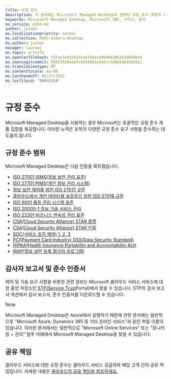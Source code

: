 ```yaml
---
title: 규정 준수
description: 이 문서에는 Microsoft Managed Desktop과 관련된 규정 준수 표준이 나열됩니다.
keywords: Microsoft Managed Desktop, Microsoft 365, 서비스, 문서
ms.service: m365-md
author: jaimeo
ms.localizationpriority: normal
ms.collection: M365-modern-desktop
ms.author: jaimeo
manager: laurawi
ms.topic: article
ms.openlocfilehash: f2fae1e41562d1ae743ecd964b42082b3d6486e8
ms.sourcegitcommit: 05657b39eaafc0503b01c6adcc5d8a5e615dc02c
ms.translationtype: MT
ms.contentlocale: ko-KR
ms.lasthandoff: 01/27/2021
ms.locfileid: "50031354"
---
```

# <a name="compliance"></a>규정 준수

Microsoft Managed Desktop을 사용하는 경우 Microsoft는 포괄적인 규정 준수 제품 집합을 제공합니다. 이러한 노력은 조직이 다양한 규정 준수 요구 사항을 준수하는 데 도움이 됩니다.

## <a name="compliance-coverage"></a>규정 준수 범위

Microsoft Managed Desktop은 다음 인증을 획득했습니다.

- [ISO 27001 ISMS(정보 보안 관리 표준)](https://docs.microsoft.com/compliance/regulatory/offering-ISO-27001)
- [ISO 27701 PIMS(개인 정보 관리 시스템)](https://docs.microsoft.com/compliance/regulatory/offering-iso-27701)
- [정보 보안 제어를 위한 ISO 27017 규준](https://docs.microsoft.com/compliance/regulatory/offering-ISO-27017)
- [클라우드에서 개인 데이터를 보호하기 위한 ISO 27018 규준](https://docs.microsoft.com/compliance/regulatory/offering-ISO-27018)
- [ISO 9001 품질 관리 시스템 표준](https://docs.microsoft.com/compliance/regulatory/offering-ISO-9001)
- [ISO 20000-1 정보 기술 서비스 관리](https://docs.microsoft.com/compliance/regulatory/offering-ISO-20000-1-2011)
- [ISO 22301 비즈니스 연속성 관리 표준](https://docs.microsoft.com/compliance/regulatory/offering-ISO-22301)
- [CSA(Cloud Security Alliance) STAR 증명](https://docs.microsoft.com/compliance/regulatory/offering-CSA-STAR-Attestation)
- [CSA(Cloud Security Alliance) STAR 인증](https://docs.microsoft.com/compliance/regulatory/offering-CSA-Star-Certification)
- [SOC(서비스 조직 제어) 1, 2, 3](https://docs.microsoft.com/compliance/regulatory/offering-SOC)
- [PCI(Payment Card Industry) DSS(Data Security Standard)](https://docs.microsoft.com/compliance/regulatory/offering-PCI-DSS)
- [HIPAA(Health Insurance Portability and Accountability Act)](https://docs.microsoft.com/compliance/regulatory/offering-hipaa-hitech)
- [IRAP(정보 보안 등록 평가자 프로그램)](https://docs.microsoft.com/compliance/regulatory/offering-ccsl-irap-australia)


## <a name="auditor-reports-and-compliance-certificates"></a>감사자 보고서 및 준수 인증서

제어 및 기술 요구 사항을 비롯한 관련 정보는 Microsoft 클라우드 서비스 서비스에 대한 중앙 저장소인 [STP(Service Trust](https://servicetrust.microsoft.com/)Portal)에서 찾을 수 있습니다. STP의 감사 보고서 섹션에서 감사 보고서, [](https://servicetrust.microsoft.com/ViewPage/MSComplianceGuide) 준수 인증서를 다운로드할 수 있습니다.

> [!NOTE]
> Microsoft Managed Desktop은 Azure에서 실행하기 때문에 관련 문서에는 일반적으로 "Microsoft Azure, Dynamics 365 및 기타 온라인 서비스"과 같은 파일 이름이 있습니다. 이러한 문서에서는 일반적으로 "Microsoft Online Services" 또는 "모니터링 + 관리" 범주 아래에서 Microsoft Managed Desktop을 찾을 수 있습니다.

## <a name="shared-responsibility"></a>공유 책임

클라우드 서비스에 대한 규정 준수는 클라우드 서비스 공급자와 해당 고객 간의 공유 책임입니다. 자세한 내용은 [클라우드의 공유 책임을 참조하세요.](https://docs.microsoft.com/azure/security/fundamentals/shared-responsibility)

